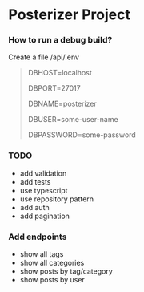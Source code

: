 # Posterizer Project

### How to run a debug build?
Create a file /api/.env
> DBHOST=localhost
>
> DBPORT=27017
>
> DBNAME=posterizer
>
> DBUSER=some-user-name
>
> DBPASSWORD=some-password


### TODO
- add validation
- add tests
- use typescript
- use repository pattern
- add auth
- add pagination

### Add endpoints
- show all tags
- show all categories
- show posts by tag/category
- show posts by user

